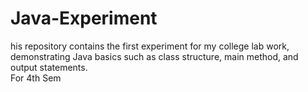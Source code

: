 # Java-Experiment
his repository contains the first experiment for my college lab work, demonstrating Java basics such as class structure, main method, and output statements.  
For 4th Sem
